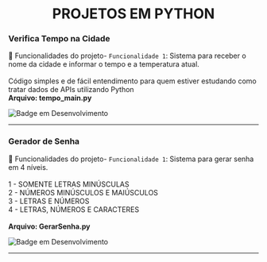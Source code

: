 <h1 align="center">PROJETOS EM PYTHON</h1>

<h3>Verifica Tempo na Cidade</h3>

:hammer: Funcionalidades do projeto- `Funcionalidade 1`: Sistema para receber o nome da cidade e informar o tempo e a temperatura atual.
<br><br>
Código simples e de fácil entendimento para quem estiver estudando como tratar dados de APIs utilizando Python
<br>
<b>Arquivo: tempo_main.py</b>
	
![Badge em Desenvolvimento](http://img.shields.io/static/v1?label=STATUS&message=EM%20DESENVOLVIMENTO&color=GREEN&style=for-the-badge)

<hr>

<h3>Gerador de Senha</h3>

:hammer: Funcionalidades do projeto- `Funcionalidade 1`: Sistema para gerar senha em 4 níveis. 
<br><br>
1 - SOMENTE LETRAS MINÚSCULAS
<br>
2 - NÚMEROS MINÚSCULOS E MAIÚSCULOS
<br>
3 - LETRAS E NÚMEROS
<br>
4 - LETRAS, NÚMEROS E CARACTERES
<br>
<br>
<b>Arquivo: GerarSenha.py</b>
	
![Badge em Desenvolvimento](http://img.shields.io/static/v1?label=STATUS&message=CONCLUÍDO&color=GREEN&style=for-the-badge)

<hr>
